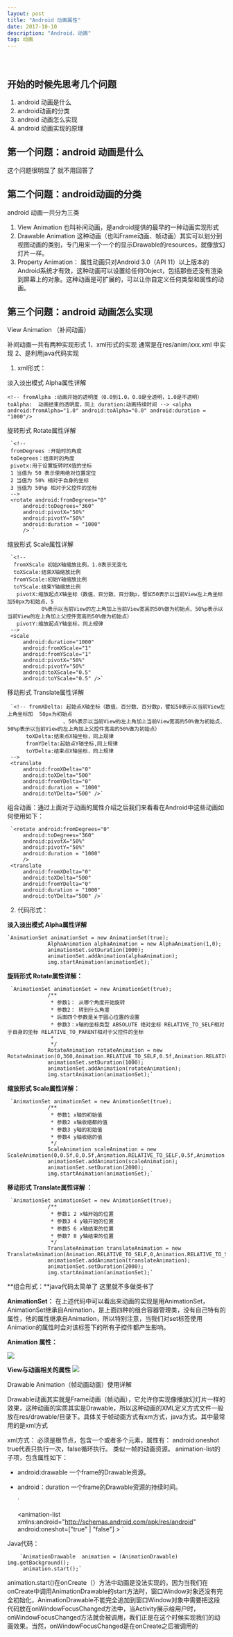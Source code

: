 ```yaml
---
layout: post
title: "Android 动画属性"
date: 2017-10-10
description: "Android，动画"
tag: 动画
---
```


　

## 开始的时候先思考几个问题

 1. android 动画是什么
 2. android动画的分类
 3. android 动画怎么实现
 4. android 动画实现的原理

##  第一个问题：android 动画是什么
 这个问题很明显了  就不用回答了


##  第二个问题：android动画的分类
 android 动画一共分为三类

 1. View Animation 也叫补间动画，是android提供的最早的一种动画实现形式
 2. Drawable Animation 这种动画（也叫Frame动画、帧动画）其实可以划分到视图动画的类别，专门用来一个一个的显示Drawable的resources，就像放幻灯片一样。
 3. Property Animation： 属性动画只对Android 3.0（API 11）以上版本的Android系统才有效，这种动画可以设置给任何Object，包括那些还没有渲染到屏幕上的对象。这种动画是可扩展的，可以让你自定义任何类型和属性的动画。

##  第三个问题：android 动画怎么实现

   View Animation （补间动画）

 补间动画一共有两种实现形式 1、xml形式的实现 通常是在res/anim/xxx.xml 中实现 2、是利用java代码实现

1.   xml形式：

 淡入淡出模式 Alpha属性详解

  `
     <!--
      fromAlpha :动画开始的透明度（0.0到1.0，0.0是全透明，1.0是不透明）
      toAlpha:  动画结束的透明度，同上
       duration:动画持续时间
         -->
      <alpha android:fromAlpha="1.0"
          android:toAlpha="0.0"
          android:duration = "1000"/>
 	`

  旋转形式 Rotate属性详解

     `<!--
     fromDegrees :开始时的角度
     toDegrees：结束时的角度
     pivotx:用于设置旋转时X值的坐标
     1 当值为 50 表示使用绝对位置定位
     2 当值为 50% 相对于自身的坐标
     3 当值为 50%p 相对于父控件的坐标
     -->
     <rotate android:fromDegrees="0"
         android:toDegrees="360"
         android:pivotX="50%"
         android:pivotY="50%"
         android:duration = "1000"
         /> `

  缩放形式  Scale属性详解

     `<!--
      fromXScale 初始X轴缩放比例，1.0表示无变化
      toXScale:结束X轴缩放比例
      fromYScale:初始Y轴缩放比例
      toYScale:结束Y轴缩放比例
       pivotX:缩放起点X轴坐标（数值、百分数、百分数p，譬如50表示以当前View左上角坐标加50px为初始点、5
               0%表示以当前View的左上角加上当前View宽高的50%做为初始点、50%p表示以当前View的左上角加上父控件宽高的50%做为初始点）
       pivotY:缩放起点Y轴坐标，同上规律
     -->
     <scale
         android:duration="1000"
         android:fromXScale="1"
         android:fromYScale="1"
         android:pivotX="50%"
         android:pivotY="50%"
         android:toXScale="0.5"
         android:toYScale="0.5" />`

  移动形式 Translate属性详解

     `<!-- fromXDelta: 起始点X轴坐标（数值、百分数、百分数p，譬如50表示以当前View左上角坐标加  50px为初始点
                      、50%表示以当前View的左上角加上当前View宽高的50%做为初始点、50%p表示以当前View的左上角加上父控件宽高的50%做为初始点）
          toXDelta:结束点X轴坐标，同上规律
          fromYDelta:起始点Y轴坐标,同上规律
          toYDelta:结束点X轴坐标，同上规律
     -->
     <translate
         android:fromXDelta="0"
         android:toXDelta="500"
         android:fromYDelta="0"
         android:duration = "1000"
         android:toYDelta="500" />`

 组合动画：通过上面对于动画的属性介绍之后我们来看看在Android中这些动画如何使用如下：

     `<rotate android:fromDegrees="0"
         android:toDegrees="360"
         android:pivotX="50%"
         android:pivotY="50%"
         android:duration = "1000"
         />
     <translate
         android:fromXDelta="0"
         android:toXDelta="500"
         android:fromYDelta="0"
         android:duration = "1000"
         android:toYDelta="500" />`

2. 代码形式：

 **淡入淡出模式 Alpha属性详解**

   	`AnimationSet animationSet = new AnimationSet(true);
                 AlphaAnimation alphaAnimation = new AlphaAnimation(1,0);
                 animationSet.setDuration(1000);
                 animationSet.addAnimation(alphaAnimation);
                 img.startAnimation(animationSet);`

 **旋转形式 Rotate属性详解：**

     `AnimationSet animationSet = new AnimationSet(true);
                 /**
                  * 参数1： 从哪个角度开始旋转
                  * 参数2： 转到什么角度
                  * 后面四个参数是关于圆心位置的设置
                  * 参数3：x轴的坐标类型 ABSOLUTE 绝对坐标 RELATIVE_TO_SELF相对于自身的坐标 RELATIVE_TO_PARENT相对于父控件的坐标
                  *
                  */
                 RotateAnimation rotateAnimation = new RotateAnimation(0,360,Animation.RELATIVE_TO_SELF,0.5f,Animation.RELATIVE_TO_SELF,0.5f);
                 animationSet.setDuration(1000);
                 animationSet.addAnimation(rotateAnimation);
                 img.startAnimation(animationSet);`

 **缩放形式  Scale属性详解：**

     `AnimationSet animationSet = new AnimationSet(true);
                 /**
                  * 参数1 x轴的初始值
                  * 参数2 x轴收缩都的值
                  * 参数3 y轴的初始值
                  * 参数4 y轴收缩的值
                  */
                 ScaleAnimation scaleAnimation = new ScaleAnimation(0,0.5f,0,0.5f,Animation.RELATIVE_TO_SELF,0.5f,Animation.RELATIVE_TO_SELF,0.5f);
                 animationSet.addAnimation(scaleAnimation);
                 animationSet.setDuration(2000);
                 img.startAnimation(animationSet);`

 **移动形式 Translate属性详解 ：**

     `AnimationSet animationSet = new AnimationSet(true);
                 /**
                  * 参数1 2 x轴开始的位置
                  * 参数3 4 y轴开始的位置
                  * 参数5 6 x轴结束的位置
                  * 参数7 8 y轴结束的位置
                  */
                 TranslateAnimation translateAnimation = new TranslateAnimation(Animation.RELATIVE_TO_SELF,0,Animation.RELATIVE_TO_SELF,0,Animation.RELATIVE_TO_SELF,0,Animation.RELATIVE_TO_SELF,1);
                 animationSet.addAnimation(translateAnimation);
                 animationSet.setDuration(2000);
                 img.startAnimation(animationSet);`

 **组合形式：**java代码太简单了 这里就不多做类书了

 **AnimationSet：**
 在上述代码中可以看出来动画的实现是用AnimationSet，AnimationSet继承自Animation，是上面四种的组合容器管理类，没有自己特有的属性，他的属性继承自Animation，所以特别注意，当我们对set标签使用Animation的属性时会对该标签下的所有子控件都产生影响。


 **Animation 属性：**

 ![](http://i.imgur.com/1Q4gtQy.png)

 **View与动画相关的属性**
 ![](http://i.imgur.com/IN9H40n.png)

 Drawable Animation（帧动画动画）使用详解

 Drawable动画其实就是Frame动画（帧动画），它允许你实现像播放幻灯片一样的效果，这种动画的实质其实是Drawable，所以这种动画的XML定义方式文件一般放在res/drawable/目录下。具体关于帧动画方式有xm方式，java方式。其中最常用的是xml方式

xml方式： <animation-list> 必须是根节点，包含一个或者多个<item>元素，属性有：
 android:oneshot true代表只执行一次，false循环执行。
 <item> 类似一帧的动画资源。
 <item> animation-list的子项，包含属性如下：
 - android:drawable 一个frame的Drawable资源。
 - android：duration 一个frame的Drawable资源的持续时间。

     `<!-- 注意：rocket.xml文件位于res/drawable/目录下 -->
 	<?xml version="1.0" encoding="utf-8"?>
 	<animation-list xmlns:android="http://schemas.android.com/apk/res/android"
     android:oneshot=["true" | "false"] >
     <item
         android:drawable="@[package:]drawable/drawable_resource_name"
         android:duration="integer" />
 	</animation-list>`

 Java代码：

  		`AnimationDrawable  animation = (AnimationDrawable) img.getBackground();
         animation.start();`
 animation.start()在onCreate（）方法中动画是没法实现的。因为当我们在onCreate中调用AnimationDrawable的start方法时，窗口Window对象还没有完全初始化，AnimationDrawable不能完全追加到窗口Window对象中需要把这段代码放在onWindowFocusChanged方法中，当Activity展示给用户时，onWindowFocusChanged方法就会被调用，我们正是在这个时候实现我们的动画效果。当然，onWindowFocusChanged是在onCreate之后被调用的

